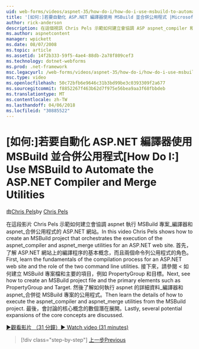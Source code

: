 ```yaml
---
uid: web-forms/videos/aspnet-35/how-do-i/how-do-i-use-msbuild-to-automate-the-aspnet-compiler-and-merge-utilities
title: '[如何:]若要自動化 ASP.NET 編譯器使用 MSBuild 並合併公用程式 |Microsoft 文件'
author: rick-anderson
description: 在這個視訊 Chris Pels 示範如何建立會協調 ASP aspnet_compiler 和 aspnet_merge 公用程式執行的 MSBuild 專案...
ms.author: aspnetcontent
manager: wpickett
ms.date: 08/07/2008
ms.topic: article
ms.assetid: 14f2b333-59f5-4ae4-88db-2a78f809cef3
ms.technology: dotnet-webforms
ms.prod: .net-framework
msc.legacyurl: /web-forms/videos/aspnet-35/how-do-i/how-do-i-use-msbuild-to-automate-the-aspnet-compiler-and-merge-utilities
msc.type: video
ms.openlocfilehash: 50c72bfb6e9646c31b3bd99be3c0393309f2a677
ms.sourcegitcommit: f8852267f463b62d7f975e56bea9aa3f68fbbdeb
ms.translationtype: MT
ms.contentlocale: zh-TW
ms.lasthandoff: 04/06/2018
ms.locfileid: "30885522"
---
```

<a name="how-do-i-use-msbuild-to-automate-the-aspnet-compiler-and-merge-utilities"></a><span data-ttu-id="dddc9-103">[如何:]若要自動化 ASP.NET 編譯器使用 MSBuild 並合併公用程式</span><span class="sxs-lookup"><span data-stu-id="dddc9-103">[How Do I:] Use MSBuild to Automate the ASP.NET Compiler and Merge Utilities</span></span>
====================
<span data-ttu-id="dddc9-104">由[Chris Pels](https://twitter.com/chrispels)</span><span class="sxs-lookup"><span data-stu-id="dddc9-104">by [Chris Pels](https://twitter.com/chrispels)</span></span>

<span data-ttu-id="dddc9-105">在這段影片 Chris Pels 示範如何建立會協調 aspnet 執行 MSBuild 專案\_編譯器和 aspnet\_合併公用程式的 ASP.NET 網站。</span><span class="sxs-lookup"><span data-stu-id="dddc9-105">In this video Chris Pels shows how to create an MSBuild project that orchestrates the execution of the aspnet\_compiler and aspnet\_merge utilities for an ASP.NET web site.</span></span> <span data-ttu-id="dddc9-106">首先，了解 ASP.NET 網站上的編譯程序的基本概念，而且兩個命令列公用程式的角色。</span><span class="sxs-lookup"><span data-stu-id="dddc9-106">First, learn the fundamentals of the compilation process for an ASP.NET web site and the role of the two command line utilities.</span></span> <span data-ttu-id="dddc9-107">接下來，請參閱 < 如何建立 MSBuild 專案檔和主要的項目，例如 PropertyGroup 和目標。</span><span class="sxs-lookup"><span data-stu-id="dddc9-107">Next, see how to create an MSBuild project file and the primary elements such as PropertyGroup and Target.</span></span> <span data-ttu-id="dddc9-108">然後了解如何執行 aspnet 的詳細資料\_編譯器和 aspnet\_合併從 MSBuild 專案的公用程式。</span><span class="sxs-lookup"><span data-stu-id="dddc9-108">Then learn the details of how to execute the aspnet\_compiler and aspnet\_merge utilities from the MSBuild project.</span></span> <span data-ttu-id="dddc9-109">最後，會討論的核心概念的數個潛在展開。</span><span class="sxs-lookup"><span data-stu-id="dddc9-109">Lastly, several potential expansions of the core concepts are discussed.</span></span>

[<span data-ttu-id="dddc9-110">&#9654;觀看影片 （31 分鐘）</span><span class="sxs-lookup"><span data-stu-id="dddc9-110">&#9654; Watch video (31 minutes)</span></span>](https://channel9.msdn.com/Blogs/ASP-NET-Site-Videos/how-do-i-use-msbuild-to-automate-the-aspnet-compiler-and-merge-utilities)

> [!div class="step-by-step"]
> [<span data-ttu-id="dddc9-111">上一步</span><span class="sxs-lookup"><span data-stu-id="dddc9-111">Previous</span></span>](how-do-i-serialize-a-graph-with-the-entity-framework.md)
